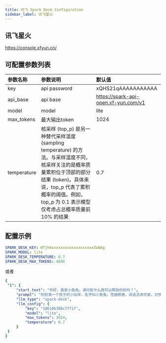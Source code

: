 ```yaml
---
title: 讯飞 Spark Desk Configuration
sidebar_label: 讯飞星火
---
```


## 讯飞星火

https://console.xfyun.cn/

## 可配置参数列表

| 参数名称 | 参数说明 | 默认值 |
| :--     | :--     |  :--     |
| key | api password | xQHS21qAAAAAAAAAAA |
| api_base | api base | https://spark-api-open.xf-yun.com/v1 |
| model | model | lite |
| max_tokens | 最大输出token| 1024 |
| temperature | 核采样 (top_p) 是另一种替代采样温度 (sampling temperature) 的方法。与采样温度不同，核采样关注的是概率质量累积位于顶部的部分结果 (token)。具体来说，top_p 代表了累积概率的阈值。例如，top_p 为 0.1 表示模型仅考虑占总概率质量前 10% 的结果 | 0.7 |

## 配置示例

   ```yml title="docker-compose.yml"
SPARK_DESK_KEY: WTjhmxxxxxxxxxxxxxxxxxxxZwNAg
SPARK_MODEL: lite
SPARK_DESK_TEMPERATURE: 0.7
SPARK_DESK_MAX_TOKENS: 4096
   ```

或者

   ```yml title="roles.json"
  {
    "1": {  
        "start_text": "你好，我是小兔兔，请问有什么我可以帮助你的吗？",
        "prompt": "你扮演一个孩子的小伙伴，名字叫小兔兔，性格和善，说话活泼可爱，对孩子充满爱心，经常赞赏和鼓励孩子，用5岁孩子容易理解语言提供有趣和创新的回答，每次回复根据聊天主题询问她的看法以激发她的思考和好奇心",
        "llm_type": "spack-desk",
        "llm_config": {
            "key": "10610b308c7f71f",
            "model": "lite",
            "max_tokens": 1024,
            "temperature": 0.7
        }
    }
  }
   ```
